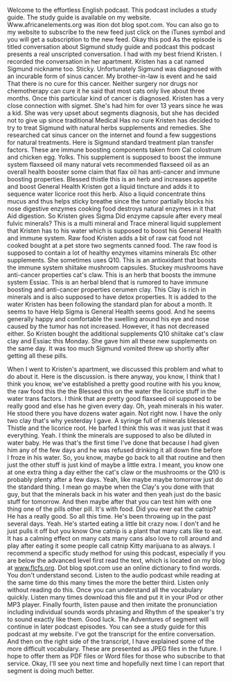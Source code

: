 Welcome to the effortless English podcast. This podcast includes a study guide. The study guide is available on my website. Www.africanelements.org was ition dot blog spot.com. You can also go to my website to subscribe to the new feed just click on the iTunes symbol and you will get a subscription to the new feed. Okay this pod As the episode is titled conversation about Sigmund study guide and podcast this podcast presents a real unscripted conversation. I had with my best friend Kristen. I recorded the conversation in her apartment. Kristen has a cat named Sigmund nickname too. Sticky. Unfortunately Sigmund was diagnosed with an incurable form of sinus cancer. My brother-in-law is event and he said That there is no cure for this cancer. Neither surgery nor drugs nor chemotherapy can cure it he said that most cats only live about three months. Once this particular kind of cancer is diagnosed. Kristen has a very close connection with sigmet. She's had him for over 13 years since he was a kid. She was very upset about segments diagnosis, but she has decided not to give up since traditional Medical Has no cure Kristen has decided to try to treat Sigmund with natural herbs supplements and remedies. She researched cat sinus cancer on the internet and found a few suggestions for natural treatments. Here is Sigmund standard treatment plan transfer factors. These are immune boosting components taken from Cal colostrum and chicken egg. Yolks. This supplement is supposed to boost the immune system flaxseed oil many natural vets recommended flaxseed oil as an overall health booster some claim that flax oil has anti-cancer and immune boosting properties. Blessed thistle this is an herb and increases appetite and boost General Health Kristen got a liquid tincture and adds it to sequence water licorice root this herb. Also a liquid concentrate thins mucus and thus helps sticky breathe since the tumor partially blocks his nose digestive enzymes cooking food destroys natural enzymes in it that Aid digestion. So Kristen gives Sigma Did enzyme capsule after every meal fulvic minerals? This is a multi mineral and Trace mineral liquid supplement that Kristen has to his water which is supposed to boost his General Health and immune system. Raw food Kristen adds a bit of raw cat food not cooked bought at a pet store two segments canned food. The raw food is supposed to contain a lot of healthy enzymes vitamins minerals Etc other supplements. She sometimes uses Q10. This is an antioxidant that boosts the immune system shiitake mushroom capsules. Stuckey mushrooms have anti-cancer properties cat's claw. This is an herb that boosts the immune system Essiac. This is an herbal blend that is rumored to have immune boosting and anti-cancer properties cerumen clay. This Clay is rich in minerals and is also supposed to have detox properties. It is added to the water Kristen has been following the standard plan for about a month. It seems to have Help Sigma is General Health seems good. And he seems generally happy and comfortable the swelling around his eye and nose caused by the tumor has not increased. However, it has not decreased either. So Kristen bought the additional supplements Q10 shiitake cat's claw clay and Essiac this Monday. She gave him all these new supplements on the same day. It was too much Sigmund vomited threw up shortly after getting all these pills. 

When I went to Kristen's apartment, we discussed this problem and what to do about it. Here is the discussion. is there anyway, you know, I think that I think you know, we've established a pretty good routine with his you know, the raw food this the the Blessed this on the water the licorice stuff in the water trans factors. I think that are pretty good flaxseed oil supposed to be really good and else has he given every day. Oh, yeah minerals in his water. He stood there you have dozens water again. Not right now. I have the only two clay that's why yesterday I gave. A syringe full of minerals blessed Thistle and the licorice root. He barfed I think this was it was just that it was everything. Yeah. I think the minerals are supposed to also be diluted in water baby. He was that's the first time I've done that because I had given him any of the few days and he was refused drinking it all down fine before I froze in his water. So, you know, maybe go back to all that routine and then just the other stuff is just kind of maybe a little extra. I meant, you know one at one extra thing a day either the cat's claw or the mushrooms or the Q10 is probably plenty after a few days. Yeah, like maybe maybe tomorrow just do the standard thing. I mean go maybe when the Clay's you done with that guy, but that the minerals back in his water and then yeah just do the basic stuff for tomorrow. And then maybe after that you can test him with one thing one of the pills other pill. It's with food. Did you ever eat the catnip? He has a really good. So all this time. He's been throwing up in the past several days. Yeah. He's started eating a little bit crazy now. I don't and he just pulls it off but you know One catnip is a plant that many cats like to eat. It has a calming effect on many cats many cans also love to roll around and play after eating it some people call catnip Kitty marijuana to as always. I recommend a specific study method for using this podcast, especially if you are below the advanced level first read the text, which is located on my blog at www.flcfs.org. Dot blog spot.com use an online dictionary to find words. You don't understand second. Listen to the audio podcast while reading at the same time do this many times the more the better third. Listen only without reading do this. Once you can understand all the vocabulary quickly. Listen many times download this file and put it in your iPod or other MP3 player. Finally fourth, listen pause and then imitate the pronunciation including individual sounds words phrasing and Rhythm of the speaker's try to sound exactly like them. Good luck. The Adventures of segment will continue in later podcast episodes. You can see a study guide for this podcast at my website. I've got the transcript for the entire conversation. And then on the right side of the transcript, I have explained some of the more difficult vocabulary. These are presented as JPEG files in the future. I hope to offer them as PDF files or Word files for those who subscribe to that service. Okay, I'll see you next time and hopefully next time I can report that segment is doing much better. 